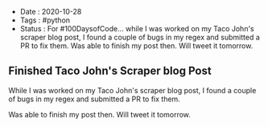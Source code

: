 - Date : 2020-10-28
- Tags : #python
- Status : For #100DaysofCode... while I was worked on my Taco John's scraper blog post, I found a couple of bugs in my regex and submitted a PR to fix them. Was able to finish my post then. Will tweet it tomorrow.

## Finished Taco John's Scraper blog Post

While I was worked on my Taco John's scraper blog post, I found a couple of bugs in my regex and submitted a PR to fix them. 

Was able to finish my post then. Will tweet it tomorrow.
